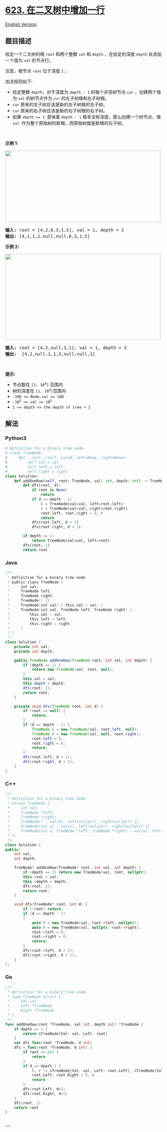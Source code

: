 # [623. 在二叉树中增加一行](https://leetcode.cn/problems/add-one-row-to-tree)

[English Version](/solution/0600-0699/0623.Add%20One%20Row%20to%20Tree/README_EN.md)

## 题目描述

<!-- 这里写题目描述 -->

<p>给定一个二叉树的根&nbsp;<code>root</code>&nbsp;和两个整数 <code>val</code> 和&nbsp;<code>depth</code>&nbsp;，在给定的深度&nbsp;<code>depth</code>&nbsp;处添加一个值为 <code>val</code> 的节点行。</p>

<p>注意，根节点&nbsp;<code>root</code>&nbsp;位于深度&nbsp;<code>1</code>&nbsp;。</p>

<p>加法规则如下:</p>

<ul>
	<li>给定整数&nbsp;<code>depth</code>，对于深度为&nbsp;<code>depth - 1</code> 的每个非空树节点 <code>cur</code> ，创建两个值为 <code>val</code> 的树节点作为 <code>cur</code> 的左子树根和右子树根。</li>
	<li><code>cur</code> 原来的左子树应该是新的左子树根的左子树。</li>
	<li><code>cur</code> 原来的右子树应该是新的右子树根的右子树。</li>
	<li>如果 <code>depth == 1 </code>意味着&nbsp;<code>depth - 1</code>&nbsp;根本没有深度，那么创建一个树节点，值 <code>val </code>作为整个原始树的新根，而原始树就是新根的左子树。</li>
</ul>

<p>&nbsp;</p>

<p><strong>示例 1:</strong></p>

<p><img src="https://cdn.jsdelivr.net/gh/doocs/leetcode@main/solution/0600-0699/0623.Add%20One%20Row%20to%20Tree/images/addrow-tree.jpg" style="height: 231px; width: 500px;" /></p>

<pre>
<strong>输入:</strong> root = [4,2,6,3,1,5], val = 1, depth = 2
<strong>输出:</strong> [4,1,1,2,null,null,6,3,1,5]</pre>

<p><strong>示例 2:</strong></p>

<p><img src="https://cdn.jsdelivr.net/gh/doocs/leetcode@main/solution/0600-0699/0623.Add%20One%20Row%20to%20Tree/images/add2-tree.jpg" style="height: 277px; width: 500px;" /></p>

<pre>
<strong>输入:</strong> root = [4,2,null,3,1], val = 1, depth = 3
<strong>输出:</strong>  [4,2,null,1,1,3,null,null,1]
</pre>

<p>&nbsp;</p>

<p><strong>提示:</strong></p>

<ul>
	<li>节点数在&nbsp;<code>[1, 10<sup>4</sup>]</code>&nbsp;范围内</li>
	<li>树的深度在&nbsp;<code>[1, 10<sup>4</sup>]</code>范围内</li>
	<li><code>-100 &lt;= Node.val &lt;= 100</code></li>
	<li><code>-10<sup>5</sup>&nbsp;&lt;= val &lt;= 10<sup>5</sup></code></li>
	<li><code>1 &lt;= depth &lt;= the depth of tree + 1</code></li>
</ul>

## 解法

<!-- 这里可写通用的实现逻辑 -->

<!-- tabs:start -->

### **Python3**

<!-- 这里可写当前语言的特殊实现逻辑 -->

```python
# Definition for a binary tree node.
# class TreeNode:
#     def __init__(self, val=0, left=None, right=None):
#         self.val = val
#         self.left = left
#         self.right = right
class Solution:
    def addOneRow(self, root: TreeNode, val: int, depth: int) -> TreeNode:
        def dfs(root, d):
            if root is None:
                return
            if d == depth - 1:
                l = TreeNode(val=val, left=root.left)
                r = TreeNode(val=val, right=root.right)
                root.left, root.right = l, r
                return
            dfs(root.left, d + 1)
            dfs(root.right, d + 1)

        if depth == 1:
            return TreeNode(val=val, left=root)
        dfs(root, 1)
        return root
```

### **Java**

<!-- 这里可写当前语言的特殊实现逻辑 -->

```java
/**
 * Definition for a binary tree node.
 * public class TreeNode {
 *     int val;
 *     TreeNode left;
 *     TreeNode right;
 *     TreeNode() {}
 *     TreeNode(int val) { this.val = val; }
 *     TreeNode(int val, TreeNode left, TreeNode right) {
 *         this.val = val;
 *         this.left = left;
 *         this.right = right;
 *     }
 * }
 */
class Solution {
    private int val;
    private int depth;

    public TreeNode addOneRow(TreeNode root, int val, int depth) {
        if (depth == 1) {
            return new TreeNode(val, root, null);
        }
        this.val = val;
        this.depth = depth;
        dfs(root, 1);
        return root;
    }

    private void dfs(TreeNode root, int d) {
        if (root == null) {
            return;
        }
        if (d == depth - 1) {
            TreeNode l = new TreeNode(val, root.left, null);
            TreeNode r = new TreeNode(val, null, root.right);
            root.left = l;
            root.right = r;
            return;
        }
        dfs(root.left, d + 1);
        dfs(root.right, d + 1);
    }
}
```

### **C++**

```cpp
/**
 * Definition for a binary tree node.
 * struct TreeNode {
 *     int val;
 *     TreeNode *left;
 *     TreeNode *right;
 *     TreeNode() : val(0), left(nullptr), right(nullptr) {}
 *     TreeNode(int x) : val(x), left(nullptr), right(nullptr) {}
 *     TreeNode(int x, TreeNode *left, TreeNode *right) : val(x), left(left), right(right) {}
 * };
 */
class Solution {
public:
    int val;
    int depth;

    TreeNode* addOneRow(TreeNode* root, int val, int depth) {
        if (depth == 1) return new TreeNode(val, root, nullptr);
        this->val = val;
        this->depth = depth;
        dfs(root, 1);
        return root;
    }

    void dfs(TreeNode* root, int d) {
        if (!root) return;
        if (d == depth - 1)
        {
            auto l = new TreeNode(val, root->left, nullptr);
            auto r = new TreeNode(val, nullptr, root->right);
            root->left = l;
            root->right = r;
            return;
        }
        dfs(root->left, d + 1);
        dfs(root->right, d + 1);
    }
};
```

### **Go**

```go
/**
 * Definition for a binary tree node.
 * type TreeNode struct {
 *     Val int
 *     Left *TreeNode
 *     Right *TreeNode
 * }
 */
func addOneRow(root *TreeNode, val int, depth int) *TreeNode {
	if depth == 1 {
		return &TreeNode{Val: val, Left: root}
	}
	var dfs func(root *TreeNode, d int)
	dfs = func(root *TreeNode, d int) {
		if root == nil {
			return
		}
		if d == depth-1 {
			l, r := &TreeNode{Val: val, Left: root.Left}, &TreeNode{Val: val, Right: root.Right}
			root.Left, root.Right = l, r
			return
		}
		dfs(root.Left, d+1)
		dfs(root.Right, d+1)
	}
	dfs(root, 1)
	return root
}
```

### **...**

```

```

<!-- tabs:end -->
